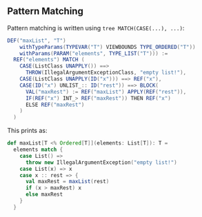 Pattern Matching
----------------

Pattern matching is written using `tree MATCH(CASE(...), ...)`:

```scala
DEF("maxList", "T")
    withTypeParams(TYPEVAR("T") VIEWBOUNDS TYPE_ORDERED("T"))
    withParams(PARAM("elements", TYPE_LIST("T"))) :=
  REF("elements") MATCH (
    CASE(ListClass UNAPPLY()) ==>
      THROW(IllegalArgumentExceptionClass, "empty list!"),
    CASE(ListClass UNAPPLY(ID("x"))) ==> REF("x"),
    CASE(ID("x") UNLIST_:: ID("rest")) ==> BLOCK(
      VAL("maxRest") := REF("maxList") APPLY(REF("rest")),
      IF(REF("x") INT_> REF("maxRest")) THEN REF("x")
      ELSE REF("maxRest") 
    )
  )
```

This prints as:

```scala
def maxList[T <% Ordered[T]](elements: List[T]): T =
  elements match {
    case List() =>
      throw new IllegalArgumentException("empty list!")
    case List(x) => x
    case x :: rest => {
      val maxRest = maxList(rest)
      if (x > maxRest) x
      else maxRest
    }
  }
```

